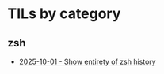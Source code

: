 # TILs by category

## zsh
* [2025-10-01 - Show entirety of zsh history](show_entirety_of_zsh_history.md)


